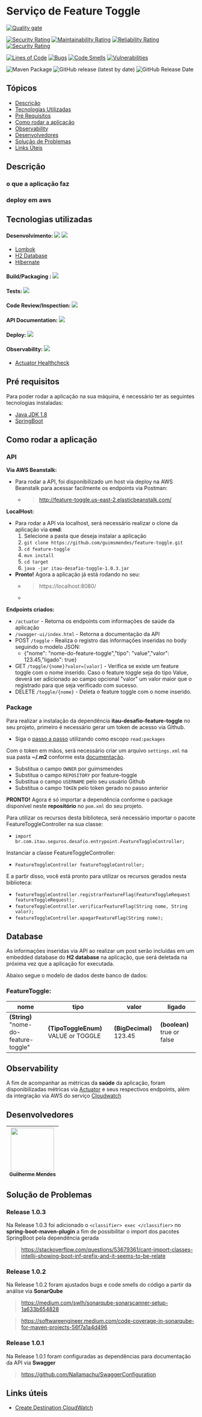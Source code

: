 # Serviço de Feature Toggle

[![Quality gate](https://sonarcloud.io/api/project_badges/quality_gate?project=FEATURE_TOGGLE_V1)](https://sonarcloud.io/dashboard?id=FEATURE_TOGGLE_V1)

[![Security Rating](https://sonarcloud.io/api/project_badges/measure?project=FEATURE_TOGGLE_V1&metric=security_rating)](https://sonarcloud.io/dashboard?id=FEATURE_TOGGLE_V1)
[![Maintainability Rating](https://sonarcloud.io/api/project_badges/measure?project=FEATURE_TOGGLE_V1&metric=sqale_rating)](https://sonarcloud.io/dashboard?id=FEATURE_TOGGLE_V1)
[![Reliability Rating](https://sonarcloud.io/api/project_badges/measure?project=FEATURE_TOGGLE_V1&metric=reliability_rating)](https://sonarcloud.io/dashboard?id=FEATURE_TOGGLE_V1)
[![Security Rating](https://sonarcloud.io/api/project_badges/measure?project=FEATURE_TOGGLE_V1&metric=security_rating)](https://sonarcloud.io/dashboard?id=FEATURE_TOGGLE_V1)

[![Lines of Code](https://sonarcloud.io/api/project_badges/measure?project=FEATURE_TOGGLE_V1&metric=ncloc)](https://sonarcloud.io/dashboard?id=FEATURE_TOGGLE_V1)
[![Bugs](https://sonarcloud.io/api/project_badges/measure?project=FEATURE_TOGGLE_V1&metric=bugs)](https://sonarcloud.io/dashboard?id=FEATURE_TOGGLE_V1)
[![Code Smells](https://sonarcloud.io/api/project_badges/measure?project=FEATURE_TOGGLE_V1&metric=code_smells)](https://sonarcloud.io/dashboard?id=FEATURE_TOGGLE_V1)
[![Vulnerabilities](https://sonarcloud.io/api/project_badges/measure?project=FEATURE_TOGGLE_V1&metric=vulnerabilities)](https://sonarcloud.io/dashboard?id=FEATURE_TOGGLE_V1)

![Maven Package](https://github.com/guimsmendes/feature-toggle/workflows/Maven%20Package/badge.svg?branch=1.0.2)
<img alt="GitHub release (latest by date)" src="https://img.shields.io/github/v/release/guimsmendes/feature-toggle">
<img alt="GitHub Release Date" src="https://img.shields.io/github/release-date/guimsmendes/feature-toggle">


## Tópicos
* [Descrição](#descrição)
* [Tecnologias Utilizadas](#tecnologias-utilizadas)
* [Pré Requisitos](#pré-requisitos)
* [Como rodar a aplicação](#como-rodar-a-aplicação)
* [Observability](#observability)
* [Desenvolvedores](#desenvolvedores)
* [Solução de Problemas](#solução-de-problemas)
* [Links Úteis](#links-úteis)



## Descrição

### o que a aplicação faz

### deploy em aws

> 

## Tecnologias utilizadas

#### Desenvolvimento: [<img src="https://img.shields.io/static/v1?label=spring&message=2.3.4&color=brightgreen&style=for-the-badge&logo=SPRING"/>](https://spring.io/) [<img src="https://img.shields.io/static/v1?label=jdk&message=1.8.0_271&color=orange&style=for-the-badge&logo=JAVA"/>](https://www.oracle.com/br/java/technologies/javase/javase-jdk8-downloads.html)

* [Lombok](https://projectlombok.org/)
* [H2 Database](https://www.h2database.com/html/main.html)
* [Hibernate](https://hibernate.org/)


#### Build/Packaging : [<img src="https://img.shields.io/static/v1?label=apache&message=maven&color=red&style=for-the-badge&logo=apachemaven"/>](https://maven.apache.org/)

#### Tests: [<img src="https://img.shields.io/static/v1?label=junit&message=5&color=green&style=for-the-badge&logo="/>](https://junit.org/junit5/)

#### Code Review/Inspection: [<img src="https://img.shields.io/static/v1?label=sonarsource&message=3.7.0&color=blue&style=for-the-badge&logo=sonarsource"/>](https://sonarcloud.io/dashboard?id=FEATURE_TOGGLE_V1)


#### API Documentation: [<img src="https://img.shields.io/static/v1?label=swagger&message=3.0.0&color=brightgreen&style=for-the-badge&logo=swagger"/>](http://feature-toggle.us-east-2.elasticbeanstalk.com/swagger-ui/index.html)

#### Deploy: [<img src="https://img.shields.io/static/v1?label=aws&message=beanstalk&color=orange&style=for-the-badge&logo=amazonaws"/>](https://aws.amazon.com/pt/elasticbeanstalk/)

#### Observability: [<img src="https://img.shields.io/static/v1?label=aws&message=cloudwatch&color=orange&style=for-the-badge&logo=amazonaws"/>](https://aws.amazon.com/pt/cloudwatch/)
* [Actuator Healthcheck](http://feature-toggle.us-east-2.elasticbeanstalk.com/actuator)


## Pré requisitos

Para poder rodar a aplicação na sua máquina, é necessário ter as seguintes tecnologias instaladas:

* [Java JDK 1.8](https://www.oracle.com/br/java/technologies/javase/javase-jdk8-downloads.html)
* [SpringBoot](https://spring.io/)

## Como rodar a aplicação

### API

**Via AWS Beanstalk:**
* Para rodar a API, foi disponibilizado um host via deploy na AWS Beanstalk para acessar facilmente os endpoints via Postman:
	* > http://feature-toggle.us-east-2.elasticbeanstalk.com/

**LocalHost:**
* Para rodar a API via localhost, será necessário realizar o clone da aplicação via **cmd**:
	1. Selecione a pasta que deseja instalar a aplicação 
	2. `git clone https://github.com/guimsmendes/feature-toggle.git`
	3. `cd feature-toggle`
	4. `mvn install`
	5. `cd target`
	6. `java -jar itau-desafio-toggle-1.0.3.jar`
* **Pronto!** Agora a aplicação já está rodando no seu: 
	* > https://localhost:8080/
	* 


**Endpoints criados:**
* `/actuator` - Retorna os endpoints com informações de saúde da aplicação
* `/swagger-ui/index.html` - Retorna a documentação da API
* POST `/toggle` - Realiza o registro das informações inseridas no body seguindo o modelo JSON:
	* {"nome": "nome-do-feature-toggle","tipo": "value","valor": 123.45,"ligado": true}
* GET `/toggle/{nome}?valor=[valor]` - Verifica se existe um feature toggle com o nome inserido. Caso o feature toggle seja do tipo Value, deverá ser adicionado ao campo opcional "valor" um valor maior que o registrado para que seja verificado com sucesso.
* DELETE `/toggle/{nome}` - Deleta o feature toggle com o nome inserido.
		


### Package
Para realizar a instalação da dependência **itau-desafio-feature-toggle** no seu projeto, primeiro é necessário gerar um token de acesso via Github.
* Siga o [passo a passo](https://docs.github.com/en/free-pro-team@latest/github/authenticating-to-github/creating-a-personal-access-token) utilizando como escopo `read:packages`


Com o token em mãos, será necessário criar um arquivo `settings.xml` na sua pasta **~/.m2** conforme esta [documentação](https://docs.github.com/en/free-pro-team@latest/packages/guides/configuring-apache-maven-for-use-with-github-packages#authenticating-to-github-packages).
* Substitua o campo `OWNER` por guimsmendes
* Substitua o campo `REPOSITORY` por feature-toggle
* Substitua o campo `USERNAME` pelo seu usuário Github
* Substitua o campo `TOKEN` pelo token gerado no passo anterior

**PRONTO!** Agora é só importar a dependência conforme o package disponível neste **repositório** no `pom.xml` do seu projeto.

Para utilizar os recursos desta biblioteca, será necessário importar o pacote FeatureToggleController na sua classe:
* `import br.com.itau.seguros.desafio.entrypoint.FeatureToggleController;`

Instanciar a classe FeatureToggleController:
* `FeatureToggleController featureToggleController;`

E a partir disso, você está pronto para utilizar os recursos gerados nesta biblioteca:
* `featureToggleController.registrarFeatureFlag(FeatureToggleRequest featureToggleRequest);`
* `featureToggleController.verificarFeatureFlag(String nome, String valor);`
* `featureToggleController.apagarFeatureFlag(String nome);`

## Database

As informações inseridas via API ao realizar um post serão incluídas em um embedded database do **H2 database** na aplicação, que será deletada na próxima vez que a aplicação for executada.

Abaixo segue o modelo de dados deste banco de dados:

### FeatureToggle: 
|nome|tipo|valor|ligado|
| -------- | -------- | -------- |-------- |
|**(String)** "nome-do-feature-toggle" |**(TipoToggleEnum)** VALUE or TOGGLE|**(BigDecimal)** 123.45|**(boolean)** true or false|

## Observability

A fim de acompanhar as métricas da **saúde** da aplicação, foram disponibilizadas métricas via [Actuator](http://feature-toggle.us-east-2.elasticbeanstalk.com/actuator) e seus respectivos endpoints, além da integração via AWS do serviço [Cloudwatch]()

## Desenvolvedores

[<img src="https://i.ibb.co/swYk9yk/IMG-20200826-164306.jpg" width=115 > <br> <sub> Guilherme Mendes </sub>](https://github.com/guimsmendes) |
| :---: |  



## Solução de Problemas

### Release 1.0.3

Na Release 1.0.3 foi adicionado o `<classifier> exec </classifier>` no **spring-boot-maven-plugin** a fim de possibilitar o import dos pacotes SpringBoot pela dependência gerada
> https://stackoverflow.com/questions/53679361/cant-import-classes-intellij-showing-boot-inf-prefix-and-it-seems-to-be-relate

### Release 1.0.2

Na Release 1.0.2 foram ajustados bugs e code smells do código a partir da análise via **SonarQube**

> https://medium.com/swlh/sonarqube-sonarscanner-setup-1a633b654828

> https://softwareengineer.medium.com/code-coverage-in-sonarqube-for-maven-projects-56f7a1a4d496

### Release 1.0.1

Na Release 1.0.1 foram configuradas as dependências para documentação da API via **Swagger**

> https://github.com/Nallamachu/SwaggerConfiguration



## Links úteis
* [Create Destination CloudWatch]( https://docs.aws.amazon.com/pt_br/AmazonCloudWatch/latest/logs/CreateDestination.html)
